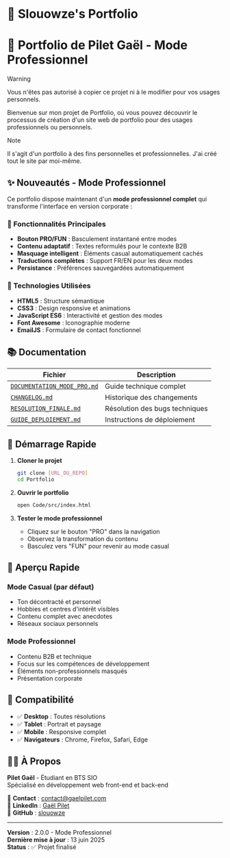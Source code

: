 # 📂 Slouowze's Portfolio

# 💼 Portfolio de Pilet Gaël - Mode Professionnel

> [!WARNING]
> Vous n'êtes pas autorisé à copier ce projet ni à le modifier pour vos usages personnels.

Bienvenue sur mon projet de Portfolio, où vous pouvez découvrir le processus de création d'un site web de portfolio pour des usages professionnels ou personnels.

> [!NOTE]
> Il s'agit d'un portfolio à des fins personnelles et professionnelles.
> J'ai créé tout le site par moi-même.

## ✨ Nouveautés - Mode Professionnel

Ce portfolio dispose maintenant d'un **mode professionnel complet** qui transforme l'interface en version corporate :

### 🎯 Fonctionnalités Principales
- **Bouton PRO/FUN** : Basculement instantané entre modes
- **Contenu adaptatif** : Textes reformulés pour le contexte B2B
- **Masquage intelligent** : Éléments casual automatiquement cachés
- **Traductions complètes** : Support FR/EN pour les deux modes
- **Persistance** : Préférences sauvegardées automatiquement

### 🔧 Technologies Utilisées
- **HTML5** : Structure sémantique
- **CSS3** : Design responsive et animations
- **JavaScript ES6** : Interactivité et gestion des modes
- **Font Awesome** : Iconographie moderne
- **EmailJS** : Formulaire de contact fonctionnel

## 📚 Documentation

| Fichier | Description |
|---------|-------------|
| [`DOCUMENTATION_MODE_PRO.md`](DOCUMENTATION_MODE_PRO.md) | Guide technique complet |
| [`CHANGELOG.md`](CHANGELOG.md) | Historique des changements |
| [`RESOLUTION_FINALE.md`](RESOLUTION_FINALE.md) | Résolution des bugs techniques |
| [`GUIDE_DEPLOIEMENT.md`](GUIDE_DEPLOIEMENT.md) | Instructions de déploiement |

## 🚀 Démarrage Rapide

1. **Cloner le projet**
   ```bash
   git clone [URL_DU_REPO]
   cd Portfolio
   ```

2. **Ouvrir le portfolio**
   ```bash
   open Code/src/index.html
   ```

3. **Tester le mode professionnel**
   - Cliquez sur le bouton "PRO" dans la navigation
   - Observez la transformation du contenu
   - Basculez vers "FUN" pour revenir au mode casual

## 🎨 Aperçu Rapide

### Mode Casual (par défaut)
- Ton décontracté et personnel
- Hobbies et centres d'intérêt visibles
- Contenu complet avec anecdotes
- Réseaux sociaux personnels

### Mode Professionnel
- Contenu B2B et technique
- Focus sur les compétences de développement
- Éléments non-professionnels masqués
- Présentation corporate

## 📱 Compatibilité

- ✅ **Desktop** : Toutes résolutions
- ✅ **Tablet** : Portrait et paysage
- ✅ **Mobile** : Responsive complet
- ✅ **Navigateurs** : Chrome, Firefox, Safari, Edge

## 👨‍💻 À Propos

**Pilet Gaël** - Étudiant en BTS SIO  
Spécialisé en développement web front-end et back-end

📧 **Contact** : contact@gaelpilet.com  
💼 **LinkedIn** : [Gaël Pilet](https://www.linkedin.com/in/gael-pilet-77674b326/)  
🐙 **GitHub** : [slouowze](https://github.com/slouowze)

---

**Version** : 2.0.0 - Mode Professionnel  
**Dernière mise à jour** : 13 juin 2025  
**Status** : ✅ Projet finalisé
